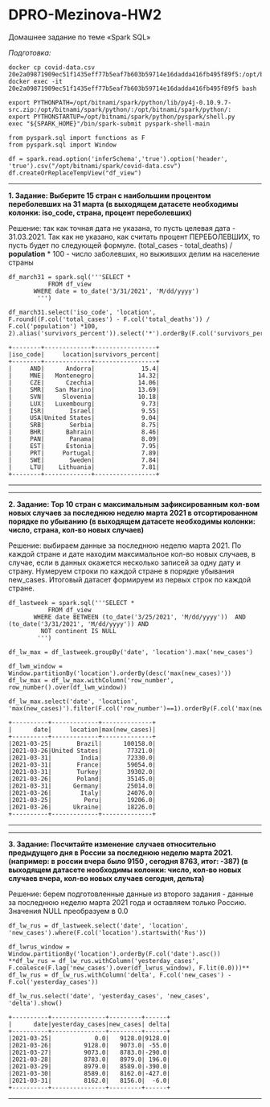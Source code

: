 # DPRO-Mezinova-HW2
Домашнее задание по теме «Spark SQL»

_Подготовка:_

```
docker cp covid-data.csv 20e2a09871909ec51f1435eff77b5eaf7b603b59714e16dadda416fb495f89f5:/opt/bitnami/spark
docker exec -it 20e2a09871909ec51f1435eff77b5eaf7b603b59714e16dadda416fb495f89f5 bash

export PYTHONPATH=/opt/bitnami/spark/python/lib/py4j-0.10.9.7-src.zip:/opt/bitnami/spark/python/:/opt/bitnami/spark/python/:
export PYTHONSTARTUP=/opt/bitnami/spark/python/pyspark/shell.py 
exec "${SPARK_HOME}"/bin/spark-submit pyspark-shell-main
```


```
from pyspark.sql import functions as F
from pyspark.sql import Window

df = spark.read.option('inferSchema','true').option('header', 'true').csv("/opt/bitnami/spark/covid-data.csv")
df.createOrReplaceTempView("df_view")
```

---------------------------------------------------------------------------------------------------------------
**1. Задание: Выберите 15 стран с наибольшим процентом переболевших на 31 марта (в выходящем датасете необходимы колонки: iso_code, страна, процент переболевших)**

Решение: так как точная дата не указана, то пусть целевая дата - 31.03.2021. Так как не указано, как считать процент ПЕРЕБОЛЕВШИХ, то пусть будет по следующей формуле. (total_cases - total_deaths) / **population** * 100 - число заболевших, но выживших делим на население страны

```
df_march31 = spark.sql('''SELECT *
           FROM df_view
	   WHERE date = to_date('3/31/2021', 'M/dd/yyyy') 
        ''')

df_march31.select('iso_code', 'location', F.round((F.col('total_cases') - F.col('total_deaths')) / F.col('population') *100, 2).alias('survivors_percent')).select('*').orderBy(F.col('survivors_percent').desc()).show(15)

```

```
+--------+-------------+-----------------+
|iso_code|     location|survivors_percent|
+--------+-------------+-----------------+
|     AND|      Andorra|             15.4|
|     MNE|   Montenegro|            14.32|
|     CZE|      Czechia|            14.06|
|     SMR|   San Marino|            13.69|
|     SVN|     Slovenia|            10.18|
|     LUX|   Luxembourg|             9.73|
|     ISR|       Israel|             9.55|
|     USA|United States|             9.04|
|     SRB|       Serbia|             8.75|
|     BHR|      Bahrain|             8.46|
|     PAN|       Panama|             8.09|
|     EST|      Estonia|             7.95|
|     PRT|     Portugal|             7.89|
|     SWE|       Sweden|             7.84|
|     LTU|    Lithuania|             7.81|
+--------+-------------+-----------------+
```

---------------------------------------------------------------------------------------------------------------

---------------------------------------------------------------------------------------------------------------
**2. Задание: Top 10 стран с максимальным зафиксированным кол-вом новых случаев за последнюю неделю марта 2021 в отсортированном порядке по убыванию
(в выходящем датасете необходимы колонки: число, страна, кол-во новых случаев)**

Решение: выбираем данные за последнюю неделю марта 2021. По каждой стране и дате находим максимальное кол-во новых случаев, в случае, если в данных окажется несколько записей за одну дату и страну. Нумеруем строки по каждой стране в порядке убывания new_cases. Итоговый датасет формируем из первых строк по каждой стране. 

```
df_lastweek = spark.sql('''SELECT *
           FROM df_view
	   WHERE date BETWEEN (to_date('3/25/2021', 'M/dd/yyyy'))  AND (to_date('3/31/2021', 'M/dd/yyyy')) AND
		 NOT continent IS NULL	
        ''')
```

```
df_lw_max = df_lastweek.groupBy('date', 'location').max('new_cases')

df_lwm_window = Window.partitionBy('location').orderBy(desc('max(new_cases)'))
df_lw_max = df_lw_max.withColumn('row_number', row_number().over(df_lwm_window))

df_lw_max.select('date', 'location', 'max(new_cases)').filter(F.col('row_number')==1).orderBy(F.col('max(new_cases)').desc()).show(10)
```

```
+----------+-------------+--------------+
|      date|     location|max(new_cases)|
+----------+-------------+--------------+
|2021-03-25|       Brazil|      100158.0|
|2021-03-26|United States|       77321.0|
|2021-03-31|        India|       72330.0|
|2021-03-31|       France|       59054.0|
|2021-03-31|       Turkey|       39302.0|
|2021-03-26|       Poland|       35145.0|
|2021-03-31|      Germany|       25014.0|
|2021-03-26|        Italy|       24076.0|
|2021-03-25|         Peru|       19206.0|
|2021-03-26|      Ukraine|       18226.0|
+----------+-------------+--------------+
```

---------------------------------------------------------------------------------------------------------------

---------------------------------------------------------------------------------------------------------------
**3. Задание: Посчитайте изменение случаев относительно предыдущего дня в России за последнюю неделю марта 2021. (например: в россии вчера было 9150 , сегодня 8763, итог: -387) (в выходящем датасете необходимы колонки: число, кол-во новых случаев вчера, кол-во новых случаев сегодня, дельта)**

Решение: берем подготовленные данные из второго задания - данные за последнюю неделю марта 2021 года и оставляем только Россию. Значения NULL преобразуем в 0.0

```
df_lw_rus = df_lastweek.select('date', 'location', 'new_cases').where(F.col('location').startswith('Rus'))

df_lwrus_window = Window.partitionBy('location').orderBy(F.col('date').asc())
**df_lw_rus = df_lw_rus.withColumn('yesterday_cases', F.coalesce(F.lag('new_cases').over(df_lwrus_window), F.lit(0.0)))**
df_lw_rus = df_lw_rus.withColumn('delta', F.col('new_cases') - F.col('yesterday_cases'))

df_lw_rus.select('date', 'yesterday_cases', 'new_cases',  'delta').show()
```



```
+----------+---------------+---------+------+
|      date|yesterday_cases|new_cases| delta|
+----------+---------------+---------+------+
|2021-03-25|            0.0|   9128.0|9128.0|
|2021-03-26|         9128.0|   9073.0| -55.0|
|2021-03-27|         9073.0|   8783.0|-290.0|
|2021-03-28|         8783.0|   8979.0| 196.0|
|2021-03-29|         8979.0|   8589.0|-390.0|
|2021-03-30|         8589.0|   8162.0|-427.0|
|2021-03-31|         8162.0|   8156.0|  -6.0|
+----------+---------------+---------+------+
```


---------------------------------------------------------------------------------------------------------------
